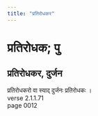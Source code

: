 ```yaml
---
title: "प्रतिरोधकर"
---
```


# प्रतिरोधक; पु
## प्रतिरोधकर, दुर्जन
प्रतिरोधकरो वा स्याद् दुर्जनः प्रतिरोधकः ।<br />verse 2.1.1.71<br />page 0012

